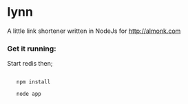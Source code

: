 lynn
====

A little link shortener written in NodeJs for http://almonk.com

### Get it running:

Start redis then;

<code>
   npm install
</code>
<code>
   node app
</code>
